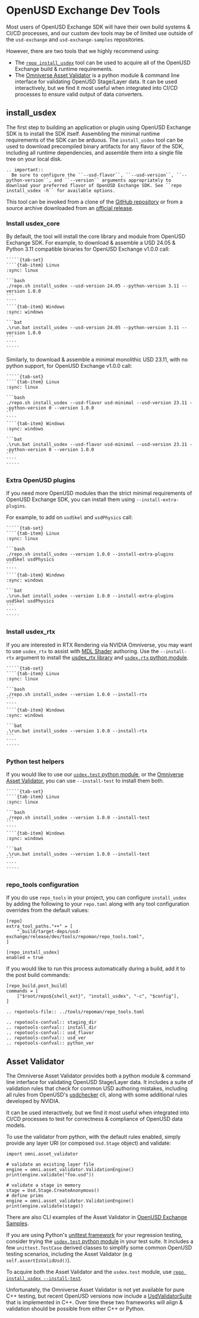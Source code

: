 # OpenUSD Exchange Dev Tools

Most users of OpenUSD Exchange SDK will have their own build systems & CI/CD processes, and our custom dev tools may be of limited use outside of the `usd-exchange` and `usd-exchange-samples` repositories.

However, there are two tools that we highly recommend using:

- The [`repo install_usdex`](#install_usdex) tool can be used to acquire all of the OpenUSD Exchange build & runtime requirements.
- The [Omniverse Asset Validator](#asset-validator) is a python module & command line interface for validating OpenUSD Stage/Layer data. It can be used interactively, but we find it most useful when integrated into CI/CD processes to ensure valid output of data converters.

## install_usdex

The first step to building an application or plugin using OpenUSD Exchange SDK is to install the SDK itself. Assembling the minimal runtime requirements of the SDK can be arduous. The `install_usdex` tool can be used to download precompiled binary artifacts for any flavor of the SDK, including all runtime dependencies, and assemble them into a single file tree on your local disk.

```{eval-rst}
.. important::
  Be sure to configure the ``--usd-flavor``, ``--usd-version``, ``--python-version``, and ``--version`` arguments appropriately to download your preferred flavor of OpenUSD Exchange SDK. See ``repo install_usdex -h`` for available options.
```

This tool can be invoked from a clone of the [GitHub repository](https://github.com/NVIDIA-Omniverse/usd-exchange) or from a source archive downloaded from an [official release](https://github.com/NVIDIA-Omniverse/usd-exchange/releases).

### Install usdex_core

By default, the tool will install the core library and module from OpenUSD Exchange SDK. For example, to download & assemble a USD 24.05 & Python 3.11 compatible binaries for OpenUSD Exchange v1.0.0 call:

``````{card}
`````{tab-set}
````{tab-item} Linux
:sync: linux

```bash
./repo.sh install_usdex --usd-version 24.05 --python-version 3.11 --version 1.0.0
```
````
````{tab-item} Windows
:sync: windows

```bat
.\run.bat install_usdex --usd-version 24.05 --python-version 3.11 --version 1.0.0
```
````
`````
``````

Similarly, to download & assemble a minimal monolithic USD 23.11, with no python support, for OpenUSD Exchange v1.0.0 call:

``````{card}
`````{tab-set}
````{tab-item} Linux
:sync: linux

```bash
./repo.sh install_usdex --usd-flavor usd-minimal --usd-version 23.11 --python-version 0 --version 1.0.0
```
````
````{tab-item} Windows
:sync: windows

```bat
.\run.bat install_usdex --usd-flavor usd-minimal --usd-version 23.11 --python-version 0 --version 1.0.0
```
````
`````
``````

### Extra OpenUSD plugins

If you need more OpenUSD modules than the strict minimal requirements of OpenUSD Exchange SDK, you can install them using `--install-extra-plugins`.

For example, to add on `usdSkel` and `usdPhysics` call:

``````{card}
`````{tab-set}
````{tab-item} Linux
:sync: linux

```bash
./repo.sh install_usdex --version 1.0.0 --install-extra-plugins usdSkel usdPhysics
```
````
````{tab-item} Windows
:sync: windows

```bat
.\run.bat install_usdex --version 1.0.0 --install-extra-plugins usdSkel usdPhysics
```
````
`````
``````

### Install usdex_rtx

If you are interested in RTX Rendering via NVIDIA Omniverse, you may want to use `usdex_rtx` to assist with [MDL Shader](https://www.nvidia.com/en-us/design-visualization/technologies/material-definition-language) authoring. Use the `--install-rtx` argument to install the [usdex_rtx library](../api/group__rtx__materials.rebreather_rst) and [`usdex.rtx` python module](./python-usdex-rtx.rst).

``````{card}
`````{tab-set}
````{tab-item} Linux
:sync: linux

```bash
./repo.sh install_usdex --version 1.0.0 --install-rtx
```
````
````{tab-item} Windows
:sync: windows

```bat
.\run.bat install_usdex --version 1.0.0 --install-rtx
```
````
`````
``````

### Python test helpers

If you would like to use our [`usdex.test` python module](./python-usdex-test.rst), or the [Omniverse Asset Validator](#asset-validator), you can use `--install-test` to install them both.

``````{card}
`````{tab-set}
````{tab-item} Linux
:sync: linux

```bash
./repo.sh install_usdex --version 1.0.0 --install-test
```
````
````{tab-item} Windows
:sync: windows

```bat
.\run.bat install_usdex --version 1.0.0 --install-test
```
````
`````
``````

### repo_tools configuration

If you do use `repo_tools` in your project, you can configure `install_usdex` by adding the following to your `repo.toml` along with any tool configuration overrides from the default values:

```
[repo]
extra_tool_paths."++" = [
    "_build/target-deps/usd-exchange/release/dev/tools/repoman/repo_tools.toml",
]

[repo_install_usdex]
enabled = true
```

If you would like to run this process automatically during a build, add it to the post build commands:

```
[repo_build.post_build]
commands = [
    ["$root/repo${shell_ext}", "install_usdex", "-c", "$config"],
]
```

```{eval-rst}
.. repotools-file:: ../tools/repoman/repo_tools.toml
```

```{eval-rst}
.. repotools-confval:: staging_dir
.. repotools-confval:: install_dir
.. repotools-confval:: usd_flavor
.. repotools-confval:: usd_ver
.. repotools-confval:: python_ver
```

## Asset Validator

The Omniverse Asset Validator provides both a python module & command line interface for validating OpenUSD Stage/Layer data. It includes a suite of validation rules that check for common USD authoring mistakes, including all rules from OpenUSD's [usdchecker](https://openusd.org/release/toolset.html#usdchecker) cli, along with some additional rules developed by NVIDIA.

It can be used interactively, but we find it most useful when integrated into CI/CD processes to test for correctness & compliance of OpenUSD data models.

To use the validator from python, with the default rules enabled, simply provide any layer URI (or composed `Usd.Stage` object) and validate:

```
import omni.asset_validator

# validate an existing layer file
engine = omni.asset_validator.ValidationEngine()
print(engine.validate("foo.usd"))

# validate a stage in memory
stage = Usd.Stage.CreateAnonymous()
# define prims
engine = omni.asset_validator.ValidationEngine()
print(engine.validate(stage))
```

There are also CLI examples of the Asset Validator in [OpenUSD Exchange Samples](https://github.com/NVIDIA-Omniverse/usd-exchange-samples).

If you are using Python's [unittest framework](https://docs.python.org/3/library/unittest.html) for your regression testing, consider trying the [`usdex.test` python module](./python-usdex-test.rst) in your test suite. It includes a few `unittest.TestCase` derived classes to simplify some common OpenUSD testing scenarios, including the Asset Validator (e.g `self.assertIsValidUsd()`).

To acquire both the Asset Validator and the `usdex.test` module, use [`repo install_usdex --install-test`](#python-test-helpers).

Unfortunately, the Omniverse Asset Validator is not yet available for pure C++ testing, but recent OpenUSD versions now include a [UsdValidatorSuite](https://openusd.org/release/api/class_usd_validator_suite.html#details) that is implemented in C++. Over time these two frameworks will align & validation should be possible from either C++ or Python.
